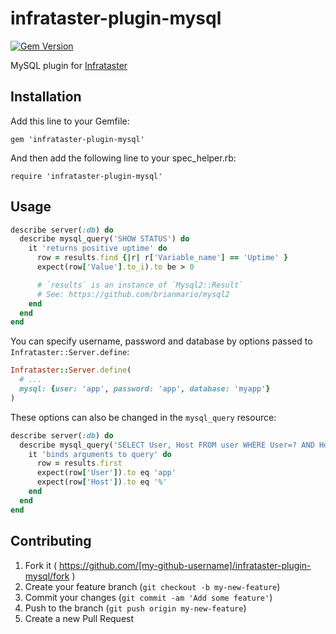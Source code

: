 # infrataster-plugin-mysql
[![Gem Version](https://badge.fury.io/rb/infrataster-plugin-mysql.png)](http://badge.fury.io/rb/infrataster-plugin-mysql)

MySQL plugin for [Infrataster](https://github.com/ryotarai/infrataster)

## Installation

Add this line to your Gemfile:

    gem 'infrataster-plugin-mysql'

And then add the following line to your spec\_helper.rb:

    require 'infrataster-plugin-mysql'

## Usage

```ruby
describe server(:db) do
  describe mysql_query('SHOW STATUS') do
    it 'returns positive uptime' do
      row = results.find {|r| r['Variable_name'] == 'Uptime' }
      expect(row['Value'].to_i).to be > 0

      # `results` is an instance of `Mysql2::Result`
      # See: https://github.com/brianmario/mysql2
    end
  end
end
```

You can specify username, password and database by options passed to `Infrataster::Server.define`:

```ruby
Infrataster::Server.define(
  # ...
  mysql: {user: 'app', password: 'app', database: 'myapp'}
)
```

These options can also be changed in the `mysql_query` resource:

```ruby
describe server(:db) do
  describe mysql_query('SELECT User, Host FROM user WHERE User=? AND Host=?', 'app', '%', database: 'mysql') do
    it 'binds arguments to query' do
      row = results.first
      expect(row['User']).to eq 'app'
      expect(row['Host']).to eq '%'
    end
  end
end
```

## Contributing

1. Fork it ( https://github.com/[my-github-username]/infrataster-plugin-mysql/fork )
2. Create your feature branch (`git checkout -b my-new-feature`)
3. Commit your changes (`git commit -am 'Add some feature'`)
4. Push to the branch (`git push origin my-new-feature`)
5. Create a new Pull Request
